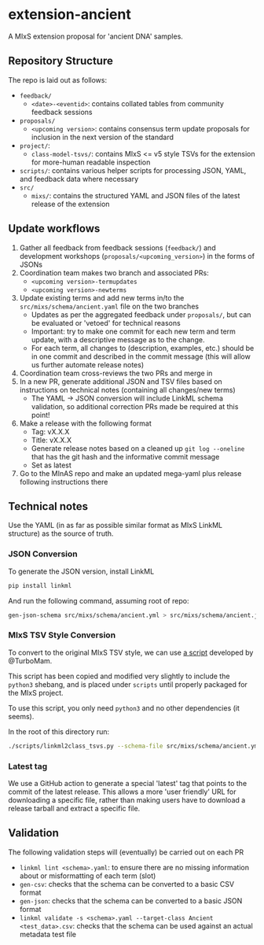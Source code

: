 # extension-ancient

A MIxS extension proposal for 'ancient DNA' samples.

## Repository Structure

The repo is laid out as follows:

- `feedback/`
  - `<date>-<eventid>`: contains collated tables from community feedback sessions
- `proposals/`
  - `<upcoming version>`: contains consensus term update proposals for inclusion in the next version of the standard
- `project/`:
  - `class-model-tsvs/`: contains MIxS <= v5 style TSVs for the extension for more-human readable inspection
- `scripts/`: contains various helper scripts for processing JSON, YAML, and feedback data where necessary
- `src/`
  - `mixs/`: contains the structured YAML and JSON files of the latest release of the extension

## Update workflows

1. Gather all feedback from feedback sessions (`feedback/`) and development workshops (`proposals/<upcoming_version>`) in the forms of JSONs
2. Coordination team makes two branch and associated PRs:
   - `<upcoming version>-termupdates`
   - `<upcoming version>-newterms`
3. Update existing terms and add new terms in/to the `src/mixs/schema/ancient.yaml` file on the two branches
   - Updates as per the aggregated feedback under `proposals/`, but can be evaluated or 'vetoed' for technical reasons
   - Important: try to make one commit for each new term and term update, with a descriptive message as to the change.
   - For each term, all changes to (description, examples, etc.) should be in one commit and described in the commit message (this will allow us further automate release notes)
4. Coordination team cross-reviews the two PRs and merge in
5. In a new PR, generate additional JSON and TSV files based on instructions on technical notes (containing all changes/new terms)
   - The YAML -> JSON conversion will include LinkML schema validation, so additional correction PRs made be required at this point!
6. Make a release with the following format
   - Tag: vX.X.X
   - Title: vX.X.X
   - Generate release notes based on a cleaned up `git log --oneline` that has the git hash and the informative commit message
   - Set as latest
7. Go to the MInAS repo and make an updated mega-yaml plus release following instructions there

## Technical notes

Use the YAML (in as far as possible similar format as MIxS LinkML structure) as the source of truth.

### JSON Conversion

To generate the JSON version, install LinkML

```bash
pip install linkml
```

And run the following command, assuming root of repo:

```bash
gen-json-schema src/mixs/schema/ancient.yml > src/mixs/schema/ancient.json
```

### MIxS TSV Style Conversion

To convert to the original MIxS TSV style, we can use [a script](https://github.com/GenomicsStandardsConsortium/mixs/blob/dd1a08f82637e80657f00b4551547a9b4b62c0d3/src/scripts/linkml2class_tsvs.py) developed by @TurboMam.

This script has been copied and modified very slightly to include the `python3` shebang, and is placed under `scripts` until properly packaged for the MIxS project.

To use this script, you only need `python3` and no other dependencies (it seems).

In the root of this directory run:

```bash
./scripts/linkml2class_tsvs.py --schema-file src/mixs/schema/ancient.yml --output-dir projects/class-model-tsvs/
```

### Latest tag

We use a GitHub action to generate a special 'latest' tag that points to the commit of the latest release.
This allows a more 'user friendly' URL for downloading a specific file, rather than making users have to download a release tarball and extract a specific file.

## Validation

The following validation steps will (eventually) be carried out on each PR

- `linkml lint <schema>.yaml`: to ensure there are no missing information about or misformatting of each term (slot)
- `gen-csv`: checks that the schema can be converted to a basic CSV format
- `gen-json`: checks that the schema can be converted to a basic JSON format
- `linkml validate -s <schema>.yaml --target-class Ancient <test_data>.csv`: checks that the schema can be used against an actual metadata test file

